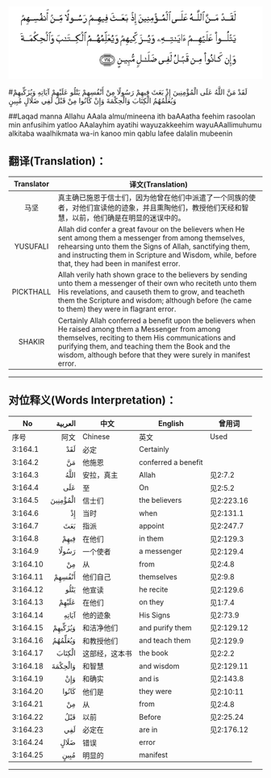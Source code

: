 ![003:164](images/003_164.gif)

#لَقَدْ مَنَّ اللَّهُ عَلَى الْمُؤْمِنِينَ إِذْ بَعَثَ فِيهِمْ رَسُولًا مِنْ أَنْفُسِهِمْ يَتْلُو عَلَيْهِمْ آيَاتِهِ وَيُزَكِّيهِمْ وَيُعَلِّمُهُمُ الْكِتَابَ وَالْحِكْمَةَ وَإِنْ كَانُوا مِنْ قَبْلُ لَفِي ضَلَالٍ مُبِينٍ 

##Laqad manna Allahu AAala almu/mineena ith baAAatha feehim rasoolan min anfusihim yatloo AAalayhim ayatihi wayuzakkeehim wayuAAallimuhumu alkitaba waalhikmata wa-in kanoo min qablu lafee dalalin mubeenin 

## 翻译(Translation)：

| Translator | 译文(Translation)                                            |
| :--------: | ------------------------------------------------------------ |
|    马坚    | 真主确已施恩于信士们，因为他曾在他们中派遣了一个同族的使者，对他们宣读他的迹象，并且熏陶他们，教授他们天经和智慧，以前，他们确是在明显的迷误中的。 |
|  YUSUFALI  | Allah did confer a great favour on the believers when He sent among them a messenger from among themselves, rehearsing unto them the Signs of Allah, sanctifying them, and instructing them in Scripture and Wisdom, while, before that, they had been in manifest error. |
| PICKTHALL  | Allah verily hath shown grace to the believers by sending unto them a messenger of their own who reciteth unto them His revelations, and causeth them to grow, and teacheth them the Scripture and wisdom; although before (he came to them) they were in flagrant error. |
|   SHAKIR   | Certainly Allah conferred a benefit upon the believers when He raised among them a Messenger from among themselves, reciting to them His communications and purifying them, and teaching them the Book and the wisdom, although before that they were surely in manifest error. |

---

## 对位释义(Words Interpretation)：

| No   | العربية | 中文    | English | 曾用词 |
| ---- | ------: | ------- | ------- | ------ |
| 序号 |    阿文 | Chinese | 英文    | Used   |
| 3:164.1  | لَقَدْ      | 必定           | Certainly           |            |
| 3:164.2  | مَنَّ       | 他施恩         | conferred a benefit |            |
| 3:164.3  | اللَّهُ     | 安拉，真主     | Allah               | 见2:7.2 |
| 3:164.4  | عَلَى      | 至             | On                  | 见2:5.2    |
| 3:164.5  | الْمُؤْمِنِينَ | 信士们         | the believers       | 见2:223.16 |
| 3:164.6  | إِذْ       | 当时           | when                | 见2:131.1  |
| 3:164.7  | بَعَثَ      | 指派           | appoint             | 见2:247.7  |
| 3:164.8  | فِيهِمْ     | 在他们         | in them             | 见2:129.3  |
| 3:164.9  | رَسُولًا    | 一个使者       | a messenger         | 见2:129.4  |
| 3:164.10 | مِنْ       | 从             | from                | 见2:4.8    |
| 3:164.11 | أَنْفُسِهِمْ   | 他们自己       | themselves          | 见2:9.8    |
| 3:164.12 | يَتْلُو     | 他宣读         | he recite           | 见2:129.6  |
| 3:164.13 | عَلَيْهِمْ    | 在他们         | on they             | 见1:7.4    |
| 3:164.14 | آيَاتِهِ    | 他的迹象       | His Signs           | 见2:73.9   |
| 3:164.15 | وَيُزَكِّيهِمْ  | 和洁净他们     | and purify them     | 见2:129.12 |
| 3:164.16 | وَيُعَلِّمُهُمُ  | 和教授他们     | and teach them      | 见2:129.9  |
| 3:164.17 | الْكِتَابَ   | 这部经，这本书 | the book            | 见2:2.2    |
| 3:164.18 | وَالْحِكْمَةَ  | 和智慧         | and wisdom          | 见2:129.11 |
| 3:164.19 | وَإِنْ      | 和确实         | and is              | 见2:143.8  |
| 3:164.20 | كَانُوا    | 他们是         | they were           | 见2:10:11  |
| 3:164.21 | مِنْ       | 从             | from                | 见2:4.8    |
| 3:164.22 | قَبْلُ      | 以前           | Before              | 见2:25.24  |
| 3:164.23 | لَفِي      | 必定在         | are in              | 见2:176.12 |
| 3:164.24 | ضَلَالٍ     | 错误           | error               |            |
| 3:164.25 | مُبِينٍ     | 明显的         | manifest            |            |

---
